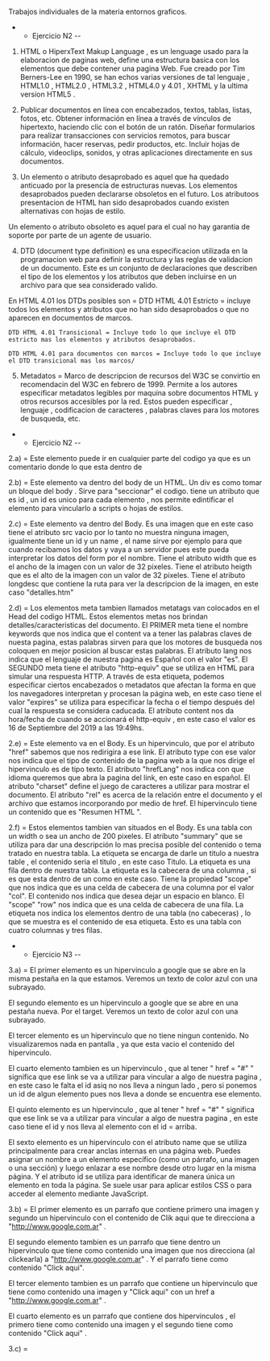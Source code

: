 Trabajos individuales de la materia entornos graficos.

- - Ejercicio N2 --

1) HTML o HiperxText Makup Language , es un lenguage usado para la elaboracion de paginas web, define una estructura basica con los elementos que debe contener una pagina Web. Fue creado por Tim Berners-Lee en 1990, se han echos varias versiones de tal lenguaje , HTML1.0 , HTML2.0 , HTML3.2 , HTML4.0 y 4.01 , XHTML y la ultima version HTML5 .

2) Publicar documentos en línea con encabezados, textos, tablas, listas, fotos, 
etc. 
Obtener información en línea a través de vínculos de hipertexto, haciendo 
clic con el botón de un ratón.
Diseñar formularios para realizar transacciones con servicios remotos, para
buscar información, hacer reservas, pedir productos, etc. 
Incluir hojas de cálculo, videoclips, sonidos, y otras aplicaciones directamente 
en sus documentos. 

3) Un elemento o atributo desaprobado es aquel que ha quedado anticuado por la presencia de estructuras nuevas. Los elementos desaprobados pueden declararse obsoletos en el futuro. Los atributoos presentacion de HTML han sido desaprobados cuando existen alternativas con hojas de estilo.

Un elemento o atributo obsoleto es aquel para el cual no hay garantia de soporte por parte de un agente de usuario. 

4) DTD (document type definition) es una especificacion utilizada en la programacion web para definir la estructura y las reglas de validacion de un documento. Este es un conjunto de declaraciones que describen el tipo de los elementos y los atributos que deben incluirse en un archivo para que sea considerado valido.

En HTML 4.01 los DTDs posibles son =
    DTD HTML 4.01 Estricto = incluye todos los elementos y atributos que no han sido desaprobados o que no aparecen en documentos de marcos.

    DTD HTML 4.01 Transicional = Incluye todo lo que incluye el DTD estricto mas los elementos y atributos desaprobados.

    DTD HTML 4.01 para documentos con marcos = Incluye todo lo que incluye el DTD transicional mas los marcos/

5) Metadatos = Marco de descripcion de recursos del W3C se convirtio en recomendacin del W3C en febrero de 1999.
Permite a los autores especificar metadatos legibles por maquina sobre documentos HTML y otros recursos accesibles por la red. Estos pueden especificar , lenguaje , codificacion de caracteres , palabras claves para los motores de busqueda, etc.


- - Ejercicio N2 --


2.a) = Este elemento puede ir en cualquier parte del codigo ya que es un comentario donde lo que esta dentro de

2.b) = Este elemento va dentro del body de un HTML. Un div es como tomar un bloque del body . Sirve para "seccionar" el codigo. tiene un atributo que es id , un id es unico para cada elemento , nos permite edintificar el elemento para vincularlo a scripts o hojas de estilos.

2.c) = Este elemento va dentro del Body. Es una imagen que en este caso tiene el atributo src vacio por lo tanto no muestra ninguna imagen, igualmente tiene un id y un name , el name sirve por ejemplo para que cuando recibamos los datos y vaya a un servidor pues este pueda interpretar los datos del form por el nombre. Tiene el atributo width que es el ancho de la imagen con un valor de 32 pixeles. Tiene el atributo heigth que es el alto de la imagen con un valor de 32 pixeles. Tiene el atributo longdesc que contiene la ruta para ver la descripcion de la imagen, en este caso "detalles.htm"

2.d) = Los elementos meta tambien llamados metatags van colocados en el Head del codigo HTML. Estos elementos metas nos brindan detalles/caracteristicas del documento. El PRIMER meta tiene el nombre keywords que nos indica que el content va a tener las palabras claves de nuesta pagina, estas palabras sirven para que los motores de busqueda nos coloquen en mejor posicion al buscar estas palabras. El atributo lang nos indica que el lenguaje de nuestra pagina es Español con el valor "es". El SEGUNDO meta tiene el atributo "http-equiv" que se utiliza en HTML para simular una respuesta HTTP. A través de esta etiqueta, podemos especificar ciertos encabezados o metadatos que afectan la forma en que los navegadores interpretan y procesan la página web, en este caso tiene el valor "expires" se utiliza para especificar la fecha o el tiempo después del cual la respuesta se considera caducada. El atributo content nos da hora/fecha de cuando se accionará el http-equiv , en este caso el valor es 16 de Septiembre del 2019 a las 19:49hs.

2.e) = Este elemento va en el Body. Es un hipervinculo, que por el atributo "href" sabemos que nos redirigira a ese link. El atributo type con ese valor nos indica que el tipo de contenido de la pagina web a la que nos dirige el hipervinculo es de tipo texto. El atributo "hrefLang" nos indica con que idioma queremos que abra la pagina del link, en este caso en español. El atributo "charset" define el juego de caracteres a utilizar para mostrar el documento. El atributo "rel" es acerca de la relación entre el documento y el archivo que estamos incorporando por medio de href. El hipervinculo tiene un contenido que es "Resumen HTML ".

2.f) = Estos elementos tambien van situados en el Body. Es una tabla con un width o sea un ancho de 200 pixeles. El atributo "summary" que se utiliza para dar una descripción lo mas precisa posible del contenido o tema tratado en nuestra tabla. La etiqueta se encarga de darle un titulo a nuestra table , el contenido seria el titulo , en este caso Titulo. La etiqueta es una fila dentro de nuestra tabla. La etiqueta es la cabecera de una columna , si es que esta dentro de un como en este caso. Tiene la propiedad "scope" que nos indica que es una celda de cabecera de una columna por el valor "col". El contenido nos indica que desea dejar un espacio en blanco. El "scope" "row" nos indica que es una celda de cabecera de una fila. La etiqueta nos indica los elementos dentro de una tabla (no cabeceras) , lo que se muestra es el contenido de esa etiqueta. Esto es una tabla con cuatro columnas y tres filas.


- - Ejercicio N3 --


3.a) = El primer elemento es un hipervinculo a google que se abre en la misma pestaña en la que estamos. Veremos un texto de color azul con una subrayado.

El segundo elemento es un hipervinculo a google que se abre en una pestaña nueva. Por el target. Veremos un texto de color azul con una subrayado.

El tercer elemento es un hipervinculo que no tiene ningun contenido. No visualizaremos nada en pantalla , ya que esta vacio el contenido del hipervinculo.

El cuarto elemento tambien es un hipervinculo , que al tener " href = "#" " significa que ese link se va a utilizar para vincular a algo de nuestra pagina , en este caso le falta el id asiq no nos lleva a ningun lado , pero si ponemos un id de algun elemento pues nos lleva a donde se encuentra ese elemento.

El quinto elemento es un hipervinculo , que al tener " href = "#" " significa que ese link se va a utilizar para vincular a algo de nuestra pagina , en este caso tiene el id y nos lleva al elemento con el id = arriba.

El sexto elemento es un hipervinculo con el atributo name que se utiliza principalmente para crear anclas internas en una página web. Puedes asignar un nombre a un elemento específico (como un párrafo, una imagen o una sección) y luego enlazar a ese nombre desde otro lugar en la misma página. Y el atributo id se utiliza para identificar de manera única un elemento en toda la página. Se suele usar para aplicar estilos CSS o para acceder al elemento mediante JavaScript.

3.b) = El primer elemento es un parrafo que contiene primero una imagen  y segundo un hipervinculo con el contenido de Clik aqui que te direcciona a "http://www.google.com.ar" . 

El segundo elemento tambien es un parrafo que tiene dentro un hipervinculo que tiene como contenido una imagen que nos direcciona (al clickearla) a  "http://www.google.com.ar" . Y el parrafo tiene como contenido "Click aqui".

El tercer elemento tambien es un parrafo que contiene un hipervinculo que tiene como contenido una imagen y "Click aqui" con un href a "http://www.google.com.ar" .

El cuarto elemento es un parrafo que contiene dos hipervinculos , el primero tiene como contenido una imagen y el segundo tiene como contenido "Click aqui" .

3.c) = 